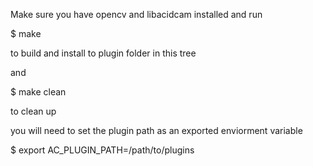 Make sure you have opencv and libacidcam installed and
run 

$ make

to build and install to plugin folder in this tree

and

$ make clean

to clean up

you will need to set the plugin path as an exported enviorment variable


$ export AC_PLUGIN_PATH=/path/to/plugins
